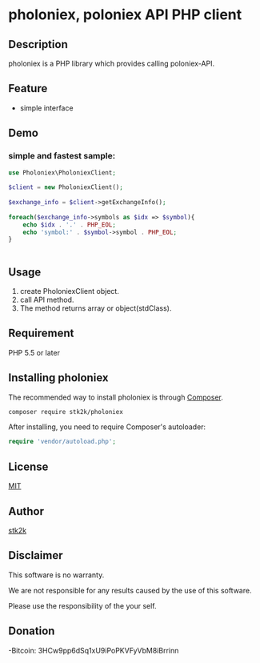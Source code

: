 pholoniex, poloniex API PHP client
=======================

## Description

pholoniex is a PHP library which provides calling poloniex-API.

## Feature

- simple interface

## Demo

### simple and fastest sample:
```php
use Pholoniex\PholoniexClient;
 
$client = new PholoniexClient();
 
$exchange_info = $client->getExchangeInfo();
 
foreach($exchange_info->symbols as $idx => $symbol){
    echo $idx . '.' . PHP_EOL;
    echo 'symbol:' . $symbol->symbol . PHP_EOL;
}
 
```

## Usage

1. create PholoniexClient object.
2. call API method.
3. The method returns array or object(stdClass).

## Requirement

PHP 5.5 or later


## Installing pholoniex

The recommended way to install pholoniex is through
[Composer](http://getcomposer.org).

```bash
composer require stk2k/pholoniex
```

After installing, you need to require Composer's autoloader:

```php
require 'vendor/autoload.php';
```

## License
[MIT](https://github.com/stk2k/pholoniex/blob/master/LICENSE)

## Author

[stk2k](https://github.com/stk2k)

## Disclaimer

This software is no warranty.

We are not responsible for any results caused by the use of this software.

Please use the responsibility of the your self.


## Donation

-Bitcoin: 3HCw9pp6dSq1xU9iPoPKVFyVbM8iBrrinn
